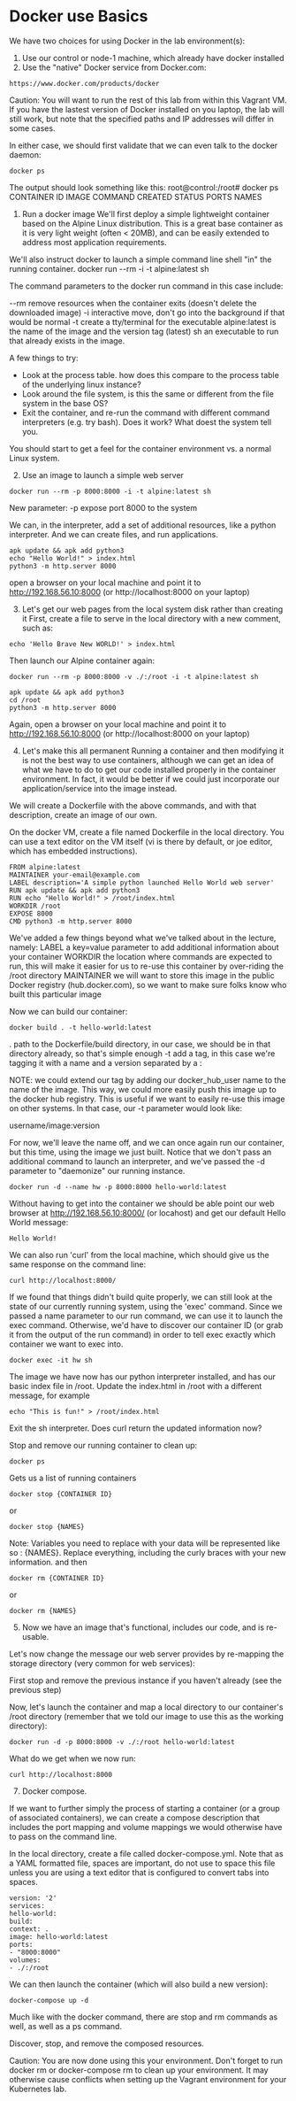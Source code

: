 # Docker use Basics

We have two choices for using Docker in the lab environment(s):

1) Use our control or node-1 machine, which already have docker installed
2) Use the "native" Docker service from Docker.com:
```
https://www.docker.com/products/docker
```

Caution: You will want to run the rest of this lab from within this Vagrant VM. If you have the lastest version of Docker installed on you laptop, the lab will still work, but note that the specified paths and IP addresses will differ in some cases.

In either case, we should first validate that we can even talk to the docker daemon:
```
docker ps
```

The output should look something like this:
root@control:/root# docker ps
CONTAINER ID IMAGE COMMAND CREATED STATUS PORTS NAMES

1) Run a docker image
We'll first deploy a simple lightweight container based on the Alpine Linux distribution. This is a great base container as it is very light weight (often < 20MB), and can be easily extended to address most application requirements.

We'll also instruct docker to launch a simple command line shell "in" the running container.
docker run --rm -i -t alpine:latest sh

The command parameters to the docker run command in this case include:

--rm remove resources when the container exits (doesn't delete the downloaded image)
-i interactive move, don't go into the background if that would be normal
-t create a tty/terminal for the executable
alpine:latest is the name of the image and the version tag (latest)
sh an executable to run that already exists in the image.

A few things to try:
- Look at the process table. how does this compare to the process table of the underlying linux instance?
- Look around the file system, is this the same or different from the file system in the base OS?
- Exit the container, and re-run the command with different command interpreters (e.g. try bash). Does it work? What doest the system tell you.

You should start to get a feel for the container environment vs. a normal Linux system.

2) Use an image to launch a simple web server
```
docker run --rm -p 8000:8000 -i -t alpine:latest sh
```

New parameter:
-p expose port 8000 to the system

We can, in the interpreter, add a set of additional resources, like a python interpreter. And we can create files, and run applications.
```
apk update && apk add python3
echo "Hello World!" > index.html
python3 -m http.server 8000
```
open a browser on your local machine and point it to http://192.168.56.10:8000 (or http://localhost:8000 on your laptop)

3) Let's get our web pages from the local system disk rather than creating it
First, create a file to serve in the local directory with a new comment, such as:
```
echo 'Hello Brave New WORLD!' > index.html
```
Then launch our Alpine container again:
```
docker run --rm -p 8000:8000 -v ./:/root -i -t alpine:latest sh
```
```
apk update && apk add python3
cd /root
python3 -m http.server 8000
```
Again, open a browser on your local machine and point it to http://192.168.56.10:8000 (or http://localhost:8000 on your laptop)

4) Let's make this all permanent
Running a container and then modifying it is not the best way to use containers, although we can get an idea of what we have to do to get our code installed properly in the container environment. In fact, it would be better if we could just incorporate our application/service into the image instead.

We will create a Dockerfile with the above commands, and with that description, create an image of our own.

On the docker VM, create a file named Dockerfile in the local directory. You can use a text editor on the VM itself (vi is there by default, or joe editor, which has embedded instructions).

```
FROM alpine:latest
MAINTAINER your-email@example.com
LABEL description='A simple python launched Hello World web server'
RUN apk update && apk add python3
RUN echo "Hello World!" > /root/index.html
WORKDIR /root
EXPOSE 8000
CMD python3 -m http.server 8000
```

We've added a few things beyond what we've talked about in the lecture, namely:
LABEL a key=value parameter to add additional information about your container
WORKDIR the location where commands are expected to run, this will make it easier for us to re-use this container by over-riding the /root directory
MAINTAINER we will want to store this image in the public Docker registry (hub.docker.com), so we want to make sure folks know who built this particular image

Now we can build our container:

```
docker build . -t hello-world:latest
```

. path to the Dockerfile/build directory, in our case, we should be in that directory already, so that's simple enough
-t add a tag, in this case we're tagging it with a name and a version separated by a :

NOTE: we could extend our tag by adding our docker_hub_user name to the name of the image. This way, we could more easily push this image up to the docker hub registry. This is useful if we want to easily re-use this image on other systems. In that case, our -t parameter would look like:

username/image:version

For now, we'll leave the name off, and we can once again run our container, but this time, using the image we just built. Notice that we don't pass an additional command to launch an interpreter, and we've passed the -d parameter to "daemonize" our running instance.
```
docker run -d --name hw -p 8000:8000 hello-world:latest
```
Without having to get into the container we should be able point our web browser at http://192.168.56.10:8000/ (or locahost) and get our default Hello World message:
```
Hello World!
```
We can also run 'curl' from the local machine, which should give us the same response on the command line:
```
curl http://localhost:8000/
```
If we found that things didn't build quite properly, we can still look at the state of our currently running system, using the 'exec' command. Since we passed a name parameter to our run command, we can use it to launch the exec command. Otherwise, we'd have to discover our container ID (or grab it from the output of the run command) in order to tell exec exactly which container we want to exec into.
```
docker exec -it hw sh
```
The image we have now has our python interpreter installed, and has our basic index file in /root. Update the index.html in /root with a different message, for example
```
echo "This is fun!" > /root/index.html
```
Exit the sh interpreter. Does curl return the updated information now?

Stop and remove our running container to clean up:
```
docker ps
```
Gets us a list of running containers
```
docker stop {CONTAINER ID}
```
or
```
docker stop {NAMES}
```

Note: Variables you need to replace with your data will be represented like so : {NAMES}. Replace everything, including the curly braces with your new information.
and then
```
docker rm {CONTAINER ID}
```
or
```
docker rm {NAMES}
```

5) Now we have an image that's functional, includes our code, and is re-usable.

Let's now change the message our web server provides by re-mapping the storage directory (very common for web services):

First stop and remove the previous instance if you haven't already (see the previous step)

Now, let's launch the container and map a local directory to our container's /root directory (remember that we told our image to use this as the working directory):
```
docker run -d -p 8000:8000 -v ./:/root hello-world:latest
```
What do we get when we now run:
```
curl http://localhost:8000
```

7) Docker compose.

If we want to further simply the process of starting a container (or a group of associated containers), we can create a compose description that includes the port mapping and volume mappings we would otherwise have to pass on the command line.

In the local directory, create a file called docker-compose.yml. Note that as a YAML formatted file, spaces are important, do not use <TAB> to space this file unless you are using a text editor that is configured to convert tabs into spaces.
```
version: '2'
services:
hello-world:
build:
context: .
image: hello-world:latest
ports:
- "8000:8000"
volumes:
- ./:/root
```

We can then launch the container (which will also build a new version):
```
docker-compose up -d
```

Much like with the docker command, there are stop and rm commands as well, as well as a ps command.

Discover, stop, and remove the composed resources.


Caution: You are now done using this your environment. Don't forget to run
docker rm or docker-compose rm to clean up your environment. It may otherwise cause conflicts when setting up the Vagrant environment for your Kubernetes lab.
